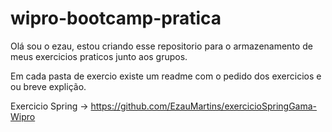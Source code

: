# wipro-bootcamp-pratica

 
  Olá sou o ezau, estou criando esse repositorio para o armazenamento de meus exercicios praticos junto aos grupos.
  
  Em cada pasta de exercio existe um readme com o pedido dos exercicios e ou breve explição.
  
  
  Exercicio Spring -> https://github.com/EzauMartins/exercicioSpringGama-Wipro
 
